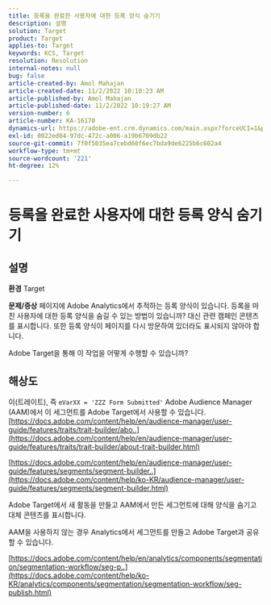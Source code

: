 ```yaml
---
title: 등록을 완료한 사용자에 대한 등록 양식 숨기기
description: 설명
solution: Target
product: Target
applies-to: Target
keywords: KCS, Target
resolution: Resolution
internal-notes: null
bug: false
article-created-by: Amol Mahajan
article-created-date: 11/2/2022 10:10:23 AM
article-published-by: Amol Mahajan
article-published-date: 11/2/2022 10:19:27 AM
version-number: 6
article-number: KA-16170
dynamics-url: https://adobe-ent.crm.dynamics.com/main.aspx?forceUCI=1&pagetype=entityrecord&etn=knowledgearticle&id=5ae8778f-965a-ed11-9561-6045bd006a22
exl-id: 0022ed04-97dc-472c-a006-a19b6709db22
source-git-commit: 7f0f5035ea7cebd60f6ec7bda9de6225b6c602a4
workflow-type: tm+mt
source-wordcount: '221'
ht-degree: 12%

---
```


# 등록을 완료한 사용자에 대한 등록 양식 숨기기

## 설명

<b>환경</b>
Target


<b>문제/증상</b>
페이지에 Adobe Analytics에서 추적하는 등록 양식이 있습니다. 등록을 마친 사용자에 대한 등록 양식을 숨길 수 있는 방법이 있습니까? 대신 관련 캠페인 콘텐츠를 표시합니다. 또한 등록 양식이 페이지를 다시 방문하여 있더라도 표시되지 않아야 합니다.

Adobe Target을 통해 이 작업을 어떻게 수행할 수 있습니까?


## 해상도

이(트레이트), 즉 `eVarXX = 'ZZZ Form Submitted'` Adobe Audience Manager (AAM)에서 이 세그먼트를 Adobe Target에서 사용할 수 있습니다.<br>
[https://docs.adobe.com/content/help/en/audience-manager/user-guide/features/traits/trait-builder/abo..](https://docs.adobe.com/content/help/en/audience-manager/user-guide/features/traits/trait-builder/about-trait-builder.html)

[https://docs.adobe.com/content/help/en/audience-manager/user-guide/features/segments/segment-builder..](https://docs.adobe.com/content/help/ko-KR/audience-manager/user-guide/features/segments/segment-builder.html)

Adobe Target에서 새 활동을 만들고 AAM에서 만든 세그먼트에 대해 양식을 숨기고 대체 콘텐츠를 표시합니다.



AAM을 사용하지 않는 경우 Analytics에서 세그먼트를 만들고 Adobe Target과 공유할 수 있습니다.

[https://docs.adobe.com/content/help/en/analytics/components/segmentation/segmentation-workflow/seg-p..](https://docs.adobe.com/content/help/ko-KR/analytics/components/segmentation/segmentation-workflow/seg-publish.html)
